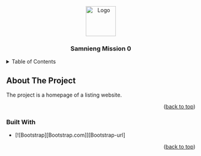 





<div align="center">
  <a href="https://github.com/Samnieng1/Mission0">
    <img src="images/logo.png" alt="Logo" width="80" height="80">
  </a>

<h3 align="center">Samnieng Mission 0</h3>

  
</div>



<!-- TABLE OF CONTENTS -->
<details>
  <summary>Table of Contents</summary>
  <ol>
    <li>
      <a href="#about-the-project">About The Project</a>
      <ul>
        <li><a href="#built-with">Built With</a></li>
      </ul>
    </li>
    
    
  </ol>
</details>



<!-- ABOUT THE PROJECT -->
## About The Project

<p>The project is a homepage of a listing website.</p>



<p align="right">(<a href="#readme-top">back to top</a>)</p>



### Built With

* [![Bootstrap][Bootstrap.com]][Bootstrap-url]
  

<p align="right">(<a href="#readme-top">back to top</a>)</p>



